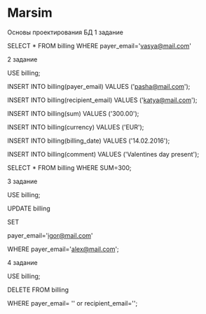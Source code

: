 # Marsim
Основы проектирования БД
1 задание

SELECT * FROM billing WHERE payer_email='vasya@mail.com'

2 задание

USE billing;

INSERT INTO billing(payer_email) VALUES ('pasha@mail.com');

INSERT INTO billing(recipient_email) VALUES ('katya@mail.com');

INSERT INTO billing(sum) VALUES ('300.00');

INSERT INTO billing(currency) VALUES ('EUR');

INSERT INTO billing(billing_date) VALUES ('14.02.2016');

INSERT INTO billing(comment) VALUES ('Valentines day present');

SELECT * FROM billing WHERE SUM=300;

3 задание

USE billing;

UPDATE billing

SET

payer_email='igor@mail.com'

WHERE payer_email='alex@mail.com';

4 задание

USE billing;

DELETE FROM billing

WHERE payer_email= '' or recipient_email='';
